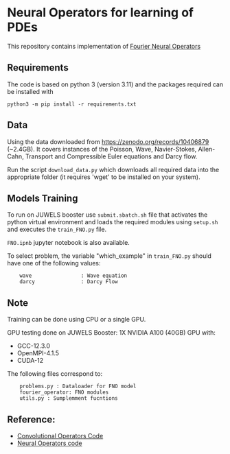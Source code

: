 # Neural Operators for learning of PDEs

This repository contains implementation of [Fourier Neural Operators](https://arxiv.org/abs/2010.08895)


## Requirements
The code is based on python 3 (version 3.11) and the packages required can be installed with

	python3 -m pip install -r requirements.txt


## Data
Using the data downloaded from https://zenodo.org/records/10406879 (~2.4GB). It covers instances of the Poisson, Wave, Navier-Stokes, Allen-Cahn, Transport and Compressible Euler equations and Darcy flow. 

Run the script `download_data.py` which downloads all required data into the appropriate folder (it requires 'wget' to be installed on your system).

## Models Training

To run on JUWELS booster use `submit.sbatch.sh` file that activates the python virtual environment and loads the required modules using `setup.sh` and executes the  `train_FNO.py` file.

`FNO.ipnb` jupyter notebook is also available.

To select problem, the variable "which_example" in `train_FNO.py` should have one of the following values:
```
    wave                : Wave equation
    darcy               : Darcy Flow
```

## Note

Training can be done using CPU or a single GPU.

GPU testing done on JUWELS Booster: 1X NVIDIA A100 (40GB) GPU with:
- GCC-12.3.0 
- OpenMPI-4.1.5 
- CUDA-12 

The following files correspond to:

```
	problems.py : Dataloader for FNO model
    fourier_operator: FNO modules
    utils.py : Sumplemment fucntions
```

## Reference:
- [Convolutional Operators Code](https://github.com/bogdanraonic3/ConvolutionalNeuralOperator)
- [Neural Operators code](https://github.com/neuraloperator/neuraloperator)
